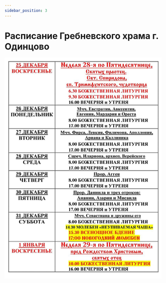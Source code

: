```yaml
---
sidebar_position: 3
---
```


# Расписание Гребневского храма г. Одинцово

![Расписание Гребневского храма г. Одинцово](https://github.com/inneroot/schedule-rails-deploy/blob/main/schedule/greb.jpg?raw=true)